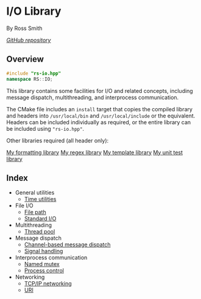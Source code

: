 # I/O Library

By Ross Smith

_[GitHub repository](https://github.com/CaptainCrowbar/rs-io)_

## Overview

```c++
#include "rs-io.hpp"
namespace RS::IO;
```

This library contains some facilities for I/O and related concepts, including
message dispatch, multithreading, and interprocess communication.

The CMake file includes an `install` target that copies the compiled library
and headers into `/usr/local/bin` and `/usr/local/include` or the equivalent.
Headers can be included individually as required, or the entire library can
be included using `"rs-io.hpp"`.

Other libraries required (all header only):

[My formatting library](https://github.com/CaptainCrowbar/rs-format)
[My regex library](https://github.com/CaptainCrowbar/rs-regex)
[My template library](https://github.com/CaptainCrowbar/rs-tl)
[My unit test library](https://github.com/CaptainCrowbar/rs-unit-test)

## Index

* General utilities
    * [Time utilities](time.html)
* File I/O
    * [File path](path.html)
    * [Standard I/O](stdio.html)
* Multithreading
    * [Thread pool](thread-pool.html)
* Message dispatch
    * [Channel-based message dispatch](channel.html)
    * [Signal handling](signal.html)
* Interprocess communication
    * [Named mutex](named-mutex.html)
    * [Process control](process.html)
* Networking
    * [TCP/IP networking](net.html)
    * [URI](uri.html)
